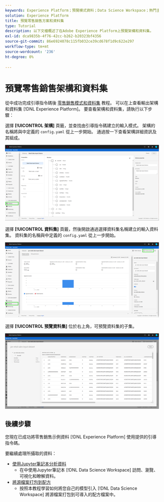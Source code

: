 ```yaml
---
keywords: Experience Platform；預覽模式資料；Data Science Workspace；熱門主題
solution: Experience Platform
title: 預覽零售銷售方案和資料集
type: Tutorial
description: 以下文檔概述了在Adobe Experience Platform上預覽架構和資料集。
exl-id: dca9835b-4f76-42cc-b262-b20323bf4356
source-git-commit: 86e6924078c115fb032ce39cd678f1d9c622e297
workflow-type: tm+mt
source-wordcount: '236'
ht-degree: 0%

---
```


# 預覽零售銷售架構和資料集

從中成功完成引導指令碼後 [零售銷售模式和資料集](./create-retails-sales-dataset.md) 教程。 可以在上查看輸出架構和資料集 [!DNL Experience Platform]。 要查看架構和資料集，請執行以下步驟：

選擇 **[!UICONTROL 架構]** 頁籤，並查找由引導指令碼建立的輸入模式。 架構的名稱將與中定義的 `config.yaml` 從上一步開始。 通過按一下查看架構詳細資訊及其組成。

![](../images/models-recipes/access-data/schema.PNG)

選擇 **[!UICONTROL 資料集]** 頁籤，然後開啟通過選擇資料集名稱建立的輸入資料集。 資料集的名稱與中定義的 `config.yaml` 從上一步開始。

![](../images/models-recipes/access-data/dataset.PNG)

選擇 **[!UICONTROL 預覽資料集]** 位於右上角，可預覽資料集的子集。

![](../images/models-recipes/access-data/preview.PNG)

## 後續步驟

您現在已成功將零售銷售示例資料 [!DNL Experience Platform] 使用提供的引導指令碼。

要繼續處理所攝取的資料：
- [使用Jupyter筆記本分析資料](../jupyterlab/analyze-your-data.md)
   - 在中使用Jupyter筆記本 [!DNL Data Science Workspace] 訪問、瀏覽、可視化和瞭解資料。
- [將源檔案打包到配方](./package-source-files-recipe.md)
   - 按照本教程學習如何將您自己的模型引入 [!DNL Data Science Workspace] 將源檔案打包到可導入的配方檔案中。
